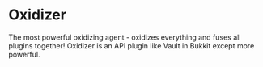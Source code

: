 # Oxidizer
The most powerful oxidizing agent - oxidizes everything and fuses all plugins together! Oxidizer is an API plugin like Vault in Bukkit except more powerful.
